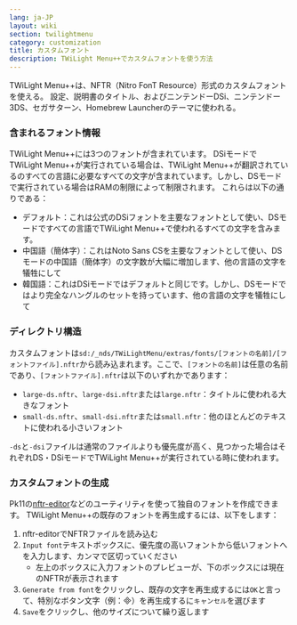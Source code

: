 ```yaml
---
lang: ja-JP
layout: wiki
section: twilightmenu
category: customization
title: カスタムフォント
description: TWiLight Menu++でカスタムフォントを使う方法
---
```


TWiLight Menu++は、NFTR（Nitro FonT Resource）形式のカスタムフォントを使える。 設定、説明書のタイトル、およびニンテンドーDSi、ニンテンドー3DS、セガサターン、Homebrew Launcherのテーマに使われる。

### 含まれるフォント情報
TWiLight Menu++には3つのフォントが含まれています。 DSiモードでTWiLight Menu++が実行されている場合は、TWiLight Menu++が翻訳されているのすべての言語に必要なすべての文字が含まれています。しかし、DSモードで実行されている場合はRAMの制限によって制限されます。 これらは以下の通りである：
- デフォルト：これは公式のDSiフォントを主要なフォントとして使い、DSモードですべての言語でTWiLight Menu++で使われるすべての文字を含みます。
- 中国語（簡体字）：これはNoto Sans CSを主要なフォントとして使い、DSモードの中国語（簡体字）の文字数が大幅に増加します、他の言語の文字を犠牲にして
- 韓国語：これはDSiモードではデフォルトと同じです。しかし、DSモードではより完全なハングルのセットを持っています、他の言語の文字を犠牲にして

### ディレクトリ構造
カスタムフォントは`sd:/_nds/TWiLightMenu/extras/fonts/[フォントの名前]/[フォントファイル].nftr`から読み込まれます。ここで、`[フォントの名前]`は任意の名前であり、`[フォントファイル].nftr`は以下のいずれかであります：
- `large-ds.nftr`、`large-dsi.nftr`または`large.nftr`：タイトルに使われる大きなフォント
- `small-ds.nftr`、`small-dsi.nftr`または`small.nftr`：他のほとんどのテキストに使われる小さいフォント

`-ds`と`-dsi`ファイルは通常のファイルよりも優先度が高く、見つかった場合はそれぞれDS・DSiモードでTWiLight Menu++が実行されている時に使われます。

### カスタムフォントの生成
Pk11の[nftr-editor](https://pk11.us/nftr-editor/)などのユーティリティを使って独自のフォントを作成できます。 TWiLight Menu++の既存のフォントを再生成するには、以下をします：
1. nftr-editorでNFTRファイルを読み込む
1. `Input font`テキストボックスに、優先度の高いフォントから低いフォントへを入力します、カンマで区切っていください
   - 左上のボックスに入力フォントのプレビューが、下のボックスには現在のNFTRが表示されます
1. `Generate from font`をクリックし、既存の文字を再生成するには`OK`と言って、特別なボタン文字（例：&#xE000;）を再生成するに`キャンセル`を選びます
1. `Save`をクリックし、他のサイズについて繰り返します
